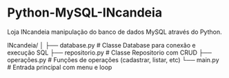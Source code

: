 # Python-MySQL-INcandeia
Loja INcandeia manipulação do banco de dados MySQL através do Python.

INcandeia/
│
├── database.py        # Classe Database para conexão e execução SQL
├── repositorio.py     # Classe Repositorio com CRUD
├── operações.py      # Funções de operações (cadastrar, listar, etc)
└── main.py            # Entrada principal com menu e loop
